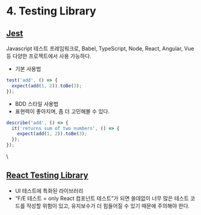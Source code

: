 # 4. Testing Library

## [Jest](https://jestjs.io/)

Javascript 테스트 프레임워크로, Babel, TypeScript, Node, React, Angular, Vue 등 다양한 프로젝트에서 사용 가능하다.

* 기본 사용법

```javascript
test('add', () => {
  expect(add(1, 2)).toBe(3);
});
```

* BDD 스타일 사용법
* 표현력이 좋아지며, 좀 더 고민해볼 수 있다.

```javascript
describe('add', () => {
  it('returns sum of two numbers', () => {
    expect(add(1, 2)).toBe(3);
  });
});
```

\


## [React Testing Library](https://testing-library.com/docs/react-testing-library/intro/)

* UI 테스트에 특화된 라이브러리
* “F/E 테스트 = only React 컴포넌트 테스트”가 되면 쓸데없이 너무 많은 테스트 코드를 작성할 위험이 있고, 유지보수가 더 힘들어질 수 있기 때문에 주의해야 한다.
